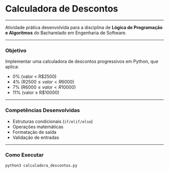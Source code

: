 # **Calculadora de Descontos**
---
Atividade prática desenvolvida para a disciplina de **Lógica de Programação e Algoritmos** do Bacharelado em Engenharia de Software.


---
### Objetivo
Implementar uma calculadora de descontos progressivos em Python, que aplica:
- 0% (valor < R$2500)
- 4% (R$2500 ≤ valor < R$6000)
- 7% (R$6000 ≤ valor < R$10000)
- 11% (valor ≥ R$10000)


---
### Competências Desenvolvidas
- Estruturas condicionais (`if/elif/else`)
- Operações matemáticas
- Formatação de saída
- Validação de entradas


---
### Como Executar
```bash
python3 calculadora_descontos.py
